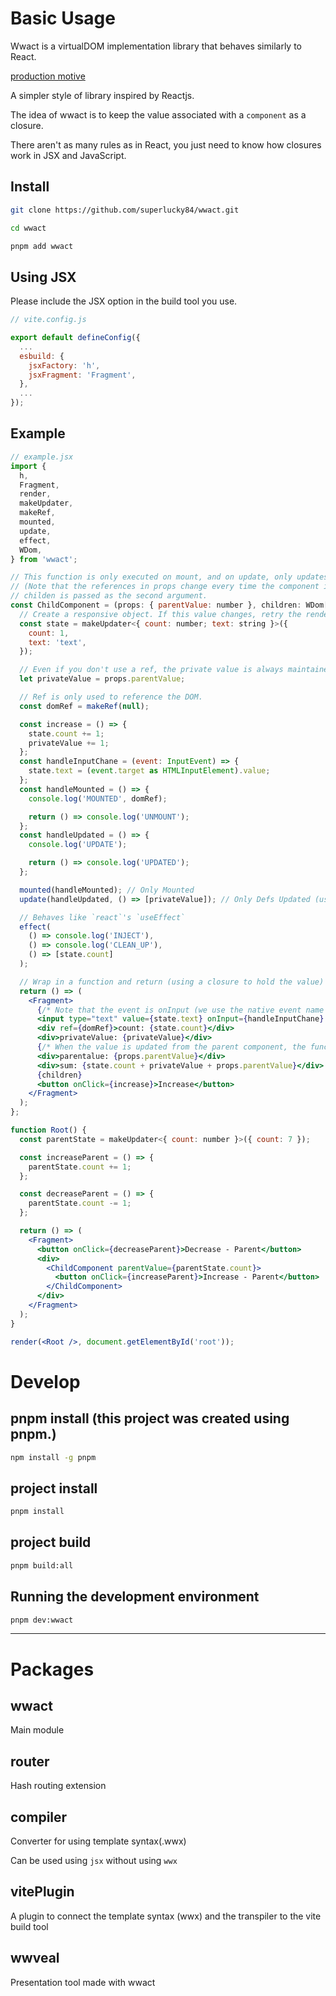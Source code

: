 # Basic Usage

Wwact is a virtualDOM implementation library that behaves similarly to React.

[production motive](https://medium.com/p/d14ba89373d3)

A simpler style of library inspired by Reactjs.

The idea of wwact is to keep the value associated with a `component` as a closure.

There aren't as many rules as in React, you just need to know how closures work in JSX and JavaScript.

## Install

```bash
git clone https://github.com/superlucky84/wwact.git

cd wwact

pnpm add wwact
```

## Using JSX

Please include the JSX option in the build tool you use.

```js
// vite.config.js

export default defineConfig({
  ...
  esbuild: {
    jsxFactory: 'h',
    jsxFragment: 'Fragment',
  },
  ...
});
```

## Example

```jsx
// example.jsx
import {
  h,
  Fragment,
  render,
  makeUpdater,
  makeRef,
  mounted,
  update,
  effect,
  WDom,
} from 'wwact';

// This function is only executed on mount, and on update, only updates `props` and then executes the internal return function.
// (Note that the references in props change every time the component is updated.)
// childen is passed as the second argument.
const ChildComponent = (props: { parentValue: number }, children: WDom[]) => {
  // Create a responsive object. If this value changes, retry the render.
  const state = makeUpdater<{ count: number; text: string }>({
    count: 1,
    text: 'text',
  });

  // Even if you don't use a ref, the private value is always maintained as a regular variable.
  let privateValue = props.parentValue;

  // Ref is only used to reference the DOM.
  const domRef = makeRef(null);

  const increase = () => {
    state.count += 1;
    privateValue += 1;
  };
  const handleInputChane = (event: InputEvent) => {
    state.text = (event.target as HTMLInputElement).value;
  };
  const handleMounted = () => {
    console.log('MOUNTED', domRef);

    return () => console.log('UNMOUNT');
  };
  const handleUpdated = () => {
    console.log('UPDATE');

    return () => console.log('UPDATED');
  };

  mounted(handleMounted); // Only Mounted
  update(handleUpdated, () => [privateValue]); // Only Defs Updated (using a closure to update a value)

  // Behaves like `react`'s `useEffect`
  effect(
    () => console.log('INJECT'),
    () => console.log('CLEAN_UP'),
    () => [state.count]
  );

  // Wrap in a function and return (using a closure to hold the value)
  return () => (
    <Fragment>
      {/* Note that the event is onInput (we use the native event name to avoid confusion). */}
      <input type="text" value={state.text} onInput={handleInputChane} />
      <div ref={domRef}>count: {state.count}</div>
      <div>privateValue: {privateValue}</div>
      {/* When the value is updated from the parent component, the function declared inside is executed, so you need to use the `props.` call by reference to output the latest value of the updated property. */}
      <div>parentalue: {props.parentValue}</div>
      <div>sum: {state.count + privateValue + props.parentValue}</div>
      {children}
      <button onClick={increase}>Increase</button>
    </Fragment>
  );
};

function Root() {
  const parentState = makeUpdater<{ count: number }>({ count: 7 });

  const increaseParent = () => {
    parentState.count += 1;
  };

  const decreaseParent = () => {
    parentState.count -= 1;
  };

  return () => (
    <Fragment>
      <button onClick={decreaseParent}>Decrease - Parent</button>
      <div>
        <ChildComponent parentValue={parentState.count}>
          <button onClick={increaseParent}>Increase - Parent</button>
        </ChildComponent>
      </div>
    </Fragment>
  );
}

render(<Root />, document.getElementById('root'));
```

# Develop

## pnpm install (this project was created using pnpm.)
```bash
npm install -g pnpm
```

## project install
```bash
pnpm install
```

## project build
```bash
pnpm build:all
```

## Running the development environment
```bash
pnpm dev:wwact
```

---

# Packages

## wwact

Main module

## router

Hash routing extension

## compiler

Converter for using template syntax(.wwx)

Can be used using `jsx` without using `wwx`

## vitePlugin

A plugin to connect the template syntax (wwx) and the transpiler to the vite build tool

## wwveal

Presentation tool made with wwact

